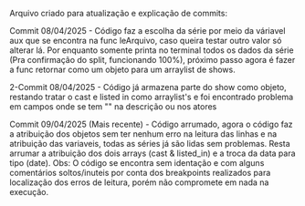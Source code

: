 Arquivo criado para atualização e explicação de commits:

Commit 08/04/2025 - Código faz a escolha da série por meio da váriavel aux que se encontra na func leArquivo, caso queira testar outro valor só alterar lá. Por enquanto somente printa no terminal todos os dados da série (Pra confirmação do split, funcionando 100%), próximo passo agora é fazer a func retornar como um objeto para um arraylist de shows.


2-Commit 08/04/2025 - Código já armazena parte do show como objeto, restando tratar o cast e listed in como arraylist's e foi encontrado problema em campos onde se tem "" na descrição ou nos atores

Commit 09/04/2025 (Mais recente) - Código arrumado, agora o código faz a atribuição dos objetos sem ter nenhum erro na leitura das linhas e na atribuição das variaveis, todas as séries já são lidas sem problemas. Resta arrumar a atribuição dos dois arrays (cast & listed_in) e a troca da data para tipo (date).
Obs: O código se encontra sem identação e com alguns comentários soltos/inuteis por conta dos breakpoints realizados para localização dos erros de leitura, porém não compromete em nada na execução.
